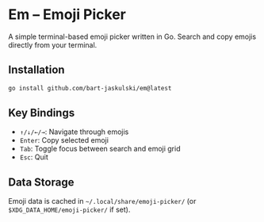 # Em – Emoji Picker

A simple terminal-based emoji picker written in Go. Search and copy emojis directly from your terminal.

## Installation

```bash
go install github.com/bart-jaskulski/em@latest
```

## Key Bindings

- `↑/↓/←/→`: Navigate through emojis
- `Enter`: Copy selected emoji
- `Tab`: Toggle focus between search and emoji grid
- `Esc`: Quit

## Data Storage

Emoji data is cached in `~/.local/share/emoji-picker/` (or `$XDG_DATA_HOME/emoji-picker/` if set).

